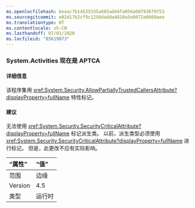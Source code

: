 ```yaml
---
ms.openlocfilehash: beaac7b14535335a665add4fa056a60793879753
ms.sourcegitcommit: e02d17b2cf9c1258dadda4810a5e6072a0089aee
ms.translationtype: HT
ms.contentlocale: zh-CN
ms.lasthandoff: 07/01/2020
ms.locfileid: "85619873"
---
```

### <a name="systemactivities-is-now-aptca"></a>System.Activities 现在是 APTCA

#### <a name="details"></a>详细信息

该程序集用 <xref:System.Security.AllowPartiallyTrustedCallersAttribute?displayProperty=fullName> 特性标记。

#### <a name="suggestion"></a>建议

无法使用 <xref:System.Security.SecurityCriticalAttribute?displayProperty=fullName> 标记派生类。 以前，派生类型必须使用 <xref:System.Security.SecurityCriticalAttribute?displayProperty=fullName> 进行标记。 但是，此更改不应有实际影响。

| “属性”    | “值”       |
|:--------|:------------|
| 范围   |边缘|
|Version|4.5|
|类型|运行时|
